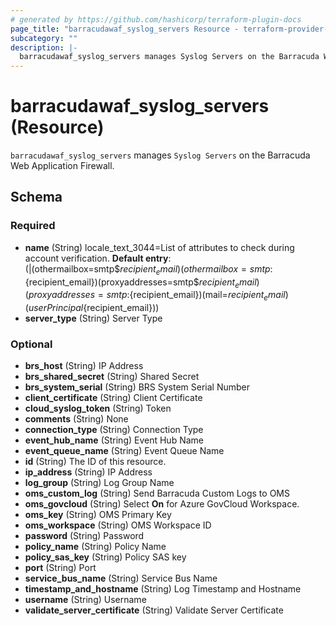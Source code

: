 ```yaml
---
# generated by https://github.com/hashicorp/terraform-plugin-docs
page_title: "barracudawaf_syslog_servers Resource - terraform-provider-barracudawaf"
subcategory: ""
description: |-
  barracudawaf_syslog_servers manages Syslog Servers on the Barracuda Web Application Firewall.
---
```


# barracudawaf_syslog_servers (Resource)

`barracudawaf_syslog_servers` manages `Syslog Servers` on the Barracuda Web Application Firewall.



<!-- schema generated by tfplugindocs -->
## Schema

### Required

- **name** (String) locale_text_3044=List of attributes to check during account verification. <b>Default entry</b>:<br>(|(othermailbox=smtp$${recipient_email})(othermailbox=smtp:${recipient_email})(proxyaddresses=smtp$${recipient_email})(proxyaddresses=smtp:${recipient_email})(mail=${recipient_email})(userPrincipal${recipient_email}))
- **server_type** (String) Server Type

### Optional

- **brs_host** (String) IP Address
- **brs_shared_secret** (String) Shared Secret
- **brs_system_serial** (String) BRS System Serial Number
- **client_certificate** (String) Client Certificate
- **cloud_syslog_token** (String) Token
- **comments** (String) None
- **connection_type** (String) Connection Type
- **event_hub_name** (String) Event Hub Name
- **event_queue_name** (String) Event Queue Name
- **id** (String) The ID of this resource.
- **ip_address** (String) IP Address
- **log_group** (String) Log Group Name
- **oms_custom_log** (String) Send Barracuda Custom Logs to OMS
- **oms_govcloud** (String) Select <b>On</b> for Azure GovCloud Workspace.
- **oms_key** (String) OMS Primary Key
- **oms_workspace** (String) OMS Workspace ID
- **password** (String) Password
- **policy_name** (String) Policy Name
- **policy_sas_key** (String) Policy SAS key
- **port** (String) Port
- **service_bus_name** (String) Service Bus Name
- **timestamp_and_hostname** (String) Log Timestamp and Hostname
- **username** (String) Username
- **validate_server_certificate** (String) Validate Server Certificate


